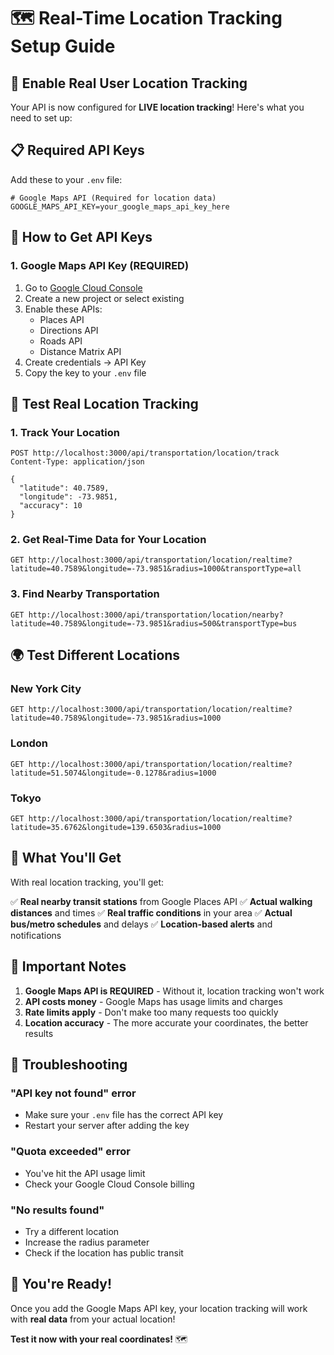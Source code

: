 # 🗺️ Real-Time Location Tracking Setup Guide

## 🚀 Enable Real User Location Tracking

Your API is now configured for **LIVE location tracking**! Here's what you need to set up:

## 📋 Required API Keys

Add these to your `.env` file:

```env
# Google Maps API (Required for location data)
GOOGLE_MAPS_API_KEY=your_google_maps_api_key_here
```

## 🔑 How to Get API Keys

### 1. Google Maps API Key (REQUIRED)
1. Go to [Google Cloud Console](https://console.cloud.google.com/)
2. Create a new project or select existing
3. Enable these APIs:
   - Places API
   - Directions API
   - Roads API
   - Distance Matrix API
4. Create credentials → API Key
5. Copy the key to your `.env` file


## 🧪 Test Real Location Tracking

### 1. Track Your Location
```http
POST http://localhost:3000/api/transportation/location/track
Content-Type: application/json

{
  "latitude": 40.7589,
  "longitude": -73.9851,
  "accuracy": 10
}
```

### 2. Get Real-Time Data for Your Location
```http
GET http://localhost:3000/api/transportation/location/realtime?latitude=40.7589&longitude=-73.9851&radius=1000&transportType=all
```

### 3. Find Nearby Transportation
```http
GET http://localhost:3000/api/transportation/location/nearby?latitude=40.7589&longitude=-73.9851&radius=500&transportType=bus
```

## 🌍 Test Different Locations

### New York City
```http
GET http://localhost:3000/api/transportation/location/realtime?latitude=40.7589&longitude=-73.9851&radius=1000
```

### London
```http
GET http://localhost:3000/api/transportation/location/realtime?latitude=51.5074&longitude=-0.1278&radius=1000
```

### Tokyo
```http
GET http://localhost:3000/api/transportation/location/realtime?latitude=35.6762&longitude=139.6503&radius=1000
```

## 🎯 What You'll Get

With real location tracking, you'll get:

✅ **Real nearby transit stations** from Google Places API
✅ **Actual walking distances** and times
✅ **Real traffic conditions** in your area
✅ **Actual bus/metro schedules** and delays
✅ **Location-based alerts** and notifications

## 🚨 Important Notes

1. **Google Maps API is REQUIRED** - Without it, location tracking won't work
2. **API costs money** - Google Maps has usage limits and charges
3. **Rate limits apply** - Don't make too many requests too quickly
4. **Location accuracy** - The more accurate your coordinates, the better results

## 🔧 Troubleshooting

### "API key not found" error
- Make sure your `.env` file has the correct API key
- Restart your server after adding the key

### "Quota exceeded" error
- You've hit the API usage limit
- Check your Google Cloud Console billing

### "No results found"
- Try a different location
- Increase the radius parameter
- Check if the location has public transit

## 🎉 You're Ready!

Once you add the Google Maps API key, your location tracking will work with **real data** from your actual location!

**Test it now with your real coordinates!** 🗺️
